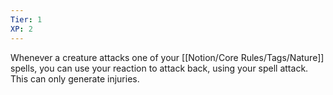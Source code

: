 ```yaml
---
Tier: 1
XP: 2
---
```


Whenever a creature attacks one of your [[Notion/Core Rules/Tags/Nature]] spells, you can use your reaction to attack back, using your spell attack.  This can only generate injuries.